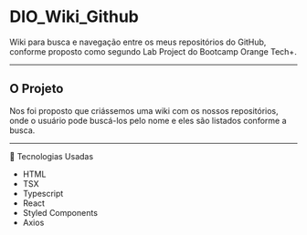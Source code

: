 # DIO_Wiki_Github
Wiki para busca e navegação entre os meus repositórios do GitHub, conforme proposto como segundo Lab Project do Bootcamp Orange Tech+.

----

## O Projeto
Nos foi proposto que criássemos uma wiki com os nossos repositórios, onde o usuário pode buscá-los pelo nome e eles são listados conforme a busca.

----

🔧 Tecnologias Usadas

- HTML
- TSX
- Typescript
- React
- Styled Components
- Axios

